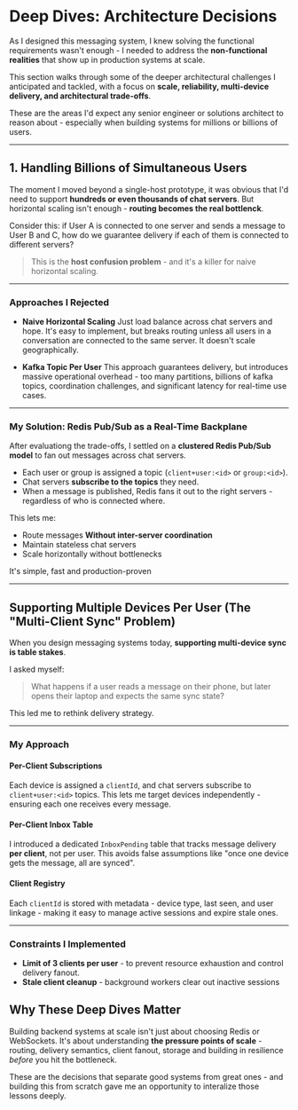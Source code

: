 # Deep Dives: Architecture Decisions

As I designed this messaging system, I knew solving the functional requirements wasn't enough - I needed to address the **non-functional realities** that show up in production systems at scale.

This section walks through some of the deeper architectural challenges I anticipated and tackled, with a focus on **scale, reliability, multi-device delivery, and architectural trade-offs**.

These are the areas I'd expect any senior engineer or solutions architect to reason about - especially when building systems for millions or billions of users.

---

## 1. Handling Billions of Simultaneous Users

The moment I moved beyond a single-host prototype, it was obvious that I'd need to support **hundreds or even thousands of chat servers**. But horizontal scaling isn't enough - **routing becomes the real bottlenck**.

Consider this: if User A is connected to one server and sends a message to User B and C, how do we guarantee delivery if each of them is connected to different servers?

> This is the **host confusion problem** - and it's a killer for naive horizontal scaling.

---

### Approaches I Rejected

- **Naive Horizontal Scaling**
  Just load balance across chat servers and hope. It's easy to implement, but breaks routing unless all users in a conversation are connected to the same server. It doesn't scale geographically.

- **Kafka Topic Per User**
  This approach guarantees delivery, but introduces massive operational overhead - too many partitions, billions of kafka topics, coordination challenges, and significant latency for real-time use cases.

---

### My Solution: Redis Pub/Sub as a Real-Time Backplane

After evaluationg the trade-offs, I settled on a **clustered Redis Pub/Sub model** to fan out messages across chat servers.

- Each user or group is assigned a topic (`client+user:<id>` or `group:<id>`).
- Chat servers **subscribe to the topics** they need.
- When a message is published, Redis fans it out to the right servers - regardless of who is connected where.

This lets me:

- Route messages **Without inter-server coordination**
- Maintain stateless chat servers
- Scale horizontally without bottlenecks

It's simple, fast and production-proven

---

## Supporting Multiple Devices Per User (The "Multi-Client Sync" Problem)

When you design messaging systems today, **supporting multi-device sync is table stakes**.

I asked myself:

> What happens if a user reads a message on their phone, but later opens their laptop and expects the same sync state?

This led me to rethink delivery strategy.

---

### My Approach

#### Per-Client Subscriptions

Each device is assigned a `clientId`, and chat servers subscribe to `client+user:<id>` topics. This lets me target devices independently - ensuring each one receives every message.

#### Per-Client Inbox Table

I introduced a dedicated `InboxPending` table that tracks message delivery **per client**, not per user. This avoids false assumptions like "once one device gets the message, all are synced".

#### Client Registry

Each `clientId` is stored with metadata - device type, last seen, and user linkage - making it easy to manage active sessions and expire stale ones.

---

### Constraints I Implemented

- **Limit of 3 clients per user** - to prevent resource exhaustion and control delivery fanout.
- **Stale client cleanup** - background workers clear out inactive sessions

## Why These Deep Dives Matter

Building backend systems at scale isn't just about choosing Redis or WebSockets. It's about understanding **the pressure points of scale** - routing, delivery semantics, client fanout, storage and building in resilience _before_ you hit the bottleneck.

These are the decisions that separate good systems from great ones - and building this from scratch gave me an opportunity to interalize those lessons deeply.
